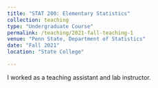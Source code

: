 ```yaml
---
title: "STAT 200: Elementary Statistics"
collection: teaching
type: "Undergraduate Course"
permalink: /teaching/2021-fall-teaching-1
venue: "Penn State, Department of Statistics"
date: "Fall 2021"
location: "State College"

---
```


I worked as a teaching assistant and lab instructor.
